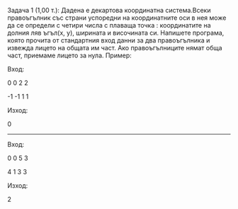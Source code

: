 Задача 1 (1,00 т.):
Дадена е декартова координатна система.Всеки правоъгълник със страни успоредни
на координатните оси в нея може да се определи с четири числа с плаваща точка :
координатите на долния ляв ъгъл(х, у), ширината и височината си.
Напишете програма, която прочита от стандартния вход данни за два правоъгълника и
извежда лицето на общата им част. Ако правоъгълниците нямат обща част, приемаме лицето за нула.
Пример:

Вход:

0  0 2 2

-1 -1 1 1

Изход:

0

--------------------

Вход:

0 0 5 3

4 1 3 3

Изход:

2
